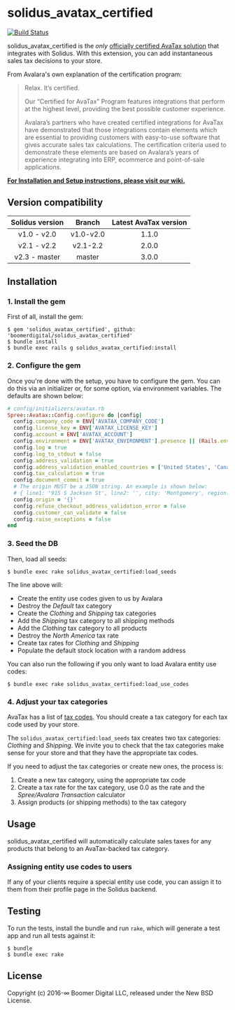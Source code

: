 # solidus_avatax_certified

[![Build Status](https://travis-ci.org/boomerdigital/solidus_avatax_certified.svg?branch=master)](https://travis-ci.org/boomerdigital/solidus_avatax_certified)

solidus_avatax_certified is the *only* [officially certified AvaTax solution](https://www.avalara.com/legal/avalara-certified.html)
that integrates with Solidus. With this extension, you can add instantaneous sales tax decisions to
your store.

From Avalara's own explanation of the certification program:

> Relax. It’s certified.
>
> Our “Certified for AvaTax” Program features integrations that perform at the highest level,
> providing the best possible customer experience.
>
> Avalara’s partners who have created certified integrations for AvaTax have demonstrated that those
> integrations contain elements which are essential to providing customers with easy-to-use software
> that gives accurate sales tax calculations. The certification criteria used to demonstrate these
> elements are based on Avalara’s years of experience integrating into ERP, ecommerce and
> point-of-sale applications.

**[For Installation and Setup instructions, please visit our wiki.](https://github.com/boomerdigital/solidus_avatax_certified/wiki)**

## Version compatibility

| Solidus version | Branch    | Latest AvaTax version |
|:---------------:|:---------:|:---------------------:|
| v1.0 - v2.0     | v1.0-v2.0 | 1.1.0                 |
| v2.1 - v2.2     | v2.1-2.2  | 2.0.0                 |
| v2.3 - master   | master    | 3.0.0                 |

## Installation

### 1. Install the gem

First of all, install the gem:

```console
$ gem 'solidus_avatax_certified', github: 'boomerdigital/solidus_avatax_certified'
$ bundle install
$ bundle exec rails g solidus_avatax_certified:install
```

### 2. Configure the gem

Once you're done with the setup, you have to configure the gem. You can do this via an initializer
or, for some option, via environment variables. The defaults are shown below:

```ruby
# config/initializers/avatax.rb
Spree::Avatax::Config.configure do |config|
  config.company_code = ENV['AVATAX_COMPANY_CODE']
  config.license_key = ENV['AVATAX_LICENSE_KEY']
  config.account = ENV['AVATAX_ACCOUNT']
  config.environment = ENV['AVATAX_ENVIRONMENT'].presence || (Rails.env.production? ? :production : :sandbox)
  config.log = true
  config.log_to_stdout = false
  config.address_validation = true
  config.address_validation_enabled_countries = ['United States', 'Canada']
  config.tax_calculation = true
  config.document_commit = true
  # The origin MUST be a JSON string. An example is shown below:
  # { line1: '915 S Jackson St', line2: '', city: 'Montgomery', region: 'AL', postalCode: 36104, country: 'US' }.to_json
  config.origin = '{}'
  config.refuse_checkout_address_validation_error = false
  config.customer_can_validate = false
  config.raise_exceptions = false 
end
```

### 3. Seed the DB

Then, load all seeds:

```console
$ bundle exec rake solidus_avatax_certified:load_seeds
```

The line above will:

- Create the entity use codes given to us by Avalara
- Destroy the _Default_ tax category
- Create the _Clothing_ and _Shipping_ tax categories
- Add the _Shipping_ tax category to all shipping methods
- Add the _Clothing_ tax category to all products
- Destroy the _North America_ tax rate
- Create tax rates for _Clothing_ and _Shipping_
- Populate the default stock location with a random address

You can also run the following if you only want to load Avalara entity use codes:

```console
$ bundle exec rake solidus_avatax_certified:load_use_codes
```

### 4. Adjust your tax categories

AvaTax has a list of [tax codes](https://taxcode.avatax.avalara.com/). You should create a tax
category for each tax code used by your store.

The `solidus_avatax_certified:load_seeds` tax creates two tax categories: _Clothing_ and _Shipping_.
We invite you to check that the tax categories make sense for your store and that they have the
appropriate tax codes.

If you need to adjust the tax categories or create new ones, the process is:

1. Create a new tax category, using the appropriate tax code
2. Create a tax rate for the tax category, use 0.0 as the rate and the _Spree/Avalara Transaction_
   calculator
3. Assign products (or shipping methods) to the tax category

## Usage

solidus_avatax_certified will automatically calculate sales taxes for any products that belong to
an AvaTax-backed tax category.

### Assigning entity use codes to users

If any of your clients require a special entity use code, you can assign it to them from their
profile page in the Solidus backend.

## Testing

To run the tests, install the bundle and run `rake`, which will generate a test app and run all
tests against it:

```console
$ bundle
$ bundle exec rake
```

## License

Copyright (c) 2016-∞ Boomer Digital LLC, released under the New BSD License.
